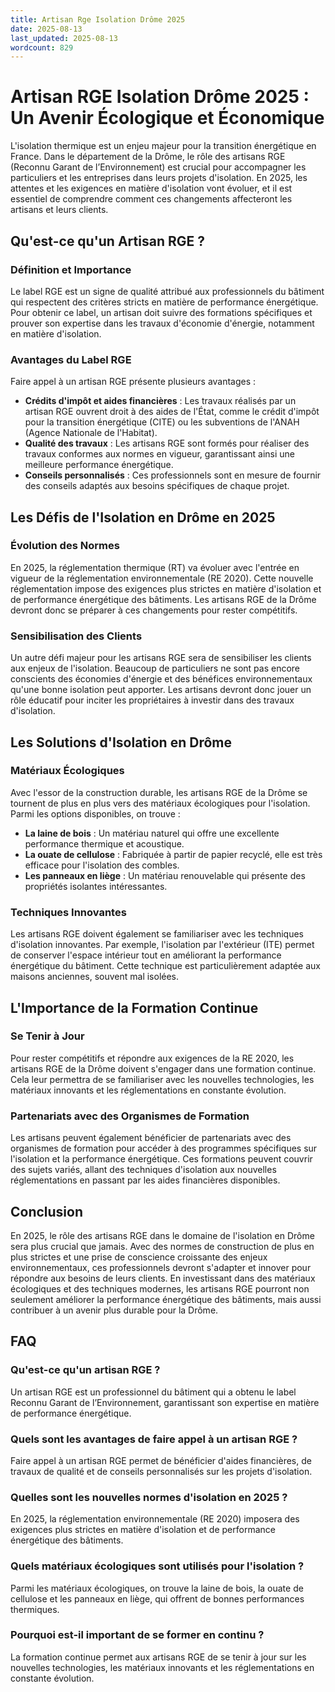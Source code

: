 ```yaml
---
title: Artisan Rge Isolation Drôme 2025
date: 2025-08-13
last_updated: 2025-08-13
wordcount: 829
---
```


# Artisan RGE Isolation Drôme 2025 : Un Avenir Écologique et Économique

L'isolation thermique est un enjeu majeur pour la transition énergétique en France. Dans le département de la Drôme, le rôle des artisans RGE (Reconnu Garant de l’Environnement) est crucial pour accompagner les particuliers et les entreprises dans leurs projets d'isolation. En 2025, les attentes et les exigences en matière d'isolation vont évoluer, et il est essentiel de comprendre comment ces changements affecteront les artisans et leurs clients.

## Qu'est-ce qu'un Artisan RGE ?

### Définition et Importance

Le label RGE est un signe de qualité attribué aux professionnels du bâtiment qui respectent des critères stricts en matière de performance énergétique. Pour obtenir ce label, un artisan doit suivre des formations spécifiques et prouver son expertise dans les travaux d'économie d'énergie, notamment en matière d'isolation.

### Avantages du Label RGE

Faire appel à un artisan RGE présente plusieurs avantages :

- **Crédits d'impôt et aides financières** : Les travaux réalisés par un artisan RGE ouvrent droit à des aides de l'État, comme le crédit d'impôt pour la transition énergétique (CITE) ou les subventions de l'ANAH (Agence Nationale de l'Habitat).
- **Qualité des travaux** : Les artisans RGE sont formés pour réaliser des travaux conformes aux normes en vigueur, garantissant ainsi une meilleure performance énergétique.
- **Conseils personnalisés** : Ces professionnels sont en mesure de fournir des conseils adaptés aux besoins spécifiques de chaque projet.

## Les Défis de l'Isolation en Drôme en 2025

### Évolution des Normes

En 2025, la réglementation thermique (RT) va évoluer avec l'entrée en vigueur de la réglementation environnementale (RE 2020). Cette nouvelle réglementation impose des exigences plus strictes en matière d'isolation et de performance énergétique des bâtiments. Les artisans RGE de la Drôme devront donc se préparer à ces changements pour rester compétitifs.

### Sensibilisation des Clients

Un autre défi majeur pour les artisans RGE sera de sensibiliser les clients aux enjeux de l'isolation. Beaucoup de particuliers ne sont pas encore conscients des économies d'énergie et des bénéfices environnementaux qu'une bonne isolation peut apporter. Les artisans devront donc jouer un rôle éducatif pour inciter les propriétaires à investir dans des travaux d'isolation.

## Les Solutions d'Isolation en Drôme

### Matériaux Écologiques

Avec l'essor de la construction durable, les artisans RGE de la Drôme se tournent de plus en plus vers des matériaux écologiques pour l'isolation. Parmi les options disponibles, on trouve :

- **La laine de bois** : Un matériau naturel qui offre une excellente performance thermique et acoustique.
- **La ouate de cellulose** : Fabriquée à partir de papier recyclé, elle est très efficace pour l'isolation des combles.
- **Les panneaux en liège** : Un matériau renouvelable qui présente des propriétés isolantes intéressantes.

### Techniques Innovantes

Les artisans RGE doivent également se familiariser avec les techniques d'isolation innovantes. Par exemple, l'isolation par l'extérieur (ITE) permet de conserver l'espace intérieur tout en améliorant la performance énergétique du bâtiment. Cette technique est particulièrement adaptée aux maisons anciennes, souvent mal isolées.

## L'Importance de la Formation Continue

### Se Tenir à Jour

Pour rester compétitifs et répondre aux exigences de la RE 2020, les artisans RGE de la Drôme doivent s'engager dans une formation continue. Cela leur permettra de se familiariser avec les nouvelles technologies, les matériaux innovants et les réglementations en constante évolution.

### Partenariats avec des Organismes de Formation

Les artisans peuvent également bénéficier de partenariats avec des organismes de formation pour accéder à des programmes spécifiques sur l'isolation et la performance énergétique. Ces formations peuvent couvrir des sujets variés, allant des techniques d'isolation aux nouvelles réglementations en passant par les aides financières disponibles.

## Conclusion

En 2025, le rôle des artisans RGE dans le domaine de l'isolation en Drôme sera plus crucial que jamais. Avec des normes de construction de plus en plus strictes et une prise de conscience croissante des enjeux environnementaux, ces professionnels devront s'adapter et innover pour répondre aux besoins de leurs clients. En investissant dans des matériaux écologiques et des techniques modernes, les artisans RGE pourront non seulement améliorer la performance énergétique des bâtiments, mais aussi contribuer à un avenir plus durable pour la Drôme.

## FAQ

### Qu'est-ce qu'un artisan RGE ?

Un artisan RGE est un professionnel du bâtiment qui a obtenu le label Reconnu Garant de l’Environnement, garantissant son expertise en matière de performance énergétique.

### Quels sont les avantages de faire appel à un artisan RGE ?

Faire appel à un artisan RGE permet de bénéficier d'aides financières, de travaux de qualité et de conseils personnalisés sur les projets d'isolation.

### Quelles sont les nouvelles normes d'isolation en 2025 ?

En 2025, la réglementation environnementale (RE 2020) imposera des exigences plus strictes en matière d'isolation et de performance énergétique des bâtiments.

### Quels matériaux écologiques sont utilisés pour l'isolation ?

Parmi les matériaux écologiques, on trouve la laine de bois, la ouate de cellulose et les panneaux en liège, qui offrent de bonnes performances thermiques.

### Pourquoi est-il important de se former en continu ?

La formation continue permet aux artisans RGE de se tenir à jour sur les nouvelles technologies, les matériaux innovants et les réglementations en constante évolution.